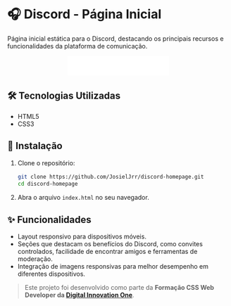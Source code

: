 # 🎧 Discord - Página Inicial

Página inicial estática para o Discord, destacando os principais recursos e funcionalidades da plataforma de comunicação.

<div align="center">
  <img src="assets/images/Group-800w.png" alt="Logo do Discord">
</div>

## 🛠️ Tecnologias Utilizadas
- HTML5
- CSS3
  
## 🚀 Instalação
1. Clone o repositório:
   ```bash
   git clone https://github.com/JosielJrr/discord-homepage.git
   cd discord-homepage
   ```
2. Abra o arquivo `index.html` no seu navegador.

## ✨ Funcionalidades
- Layout responsivo para dispositivos móveis.
- Seções que destacam os benefícios do Discord, como convites controlados, facilidade de encontrar amigos e ferramentas de moderação.
- Integração de imagens responsivas para melhor desempenho em diferentes dispositivos.

 >Este projeto foi desenvolvido como parte da **Formação CSS Web Developer da [Digital Innovation One](https://www.dio.me/)**.
